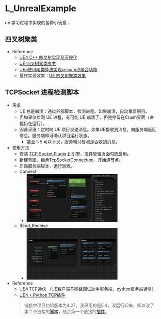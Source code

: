 # L_UnrealExample

ue 学习过程中实现的各种小玩意...

## 四叉树聚类
- Reference
  - [UE4 C++ 四叉树实现及可视化](https://www.cnblogs.com/shiroe/p/15526194.html)
  - [UE 四叉树聚类参考](https://www.bilibili.com/opus/931946614102163474?jump_opus=1)
  - [UE5使用聚类算法实现cesium点聚合功能](https://zhuanlan.zhihu.com/p/632613588)
  - 最终实现效果：[UE 四叉树聚类效果](https://www.bilibili.com/video/BV1Sx4y1i7nv/)

## TCPSocket 进程检测脚本
- 需求
  - UE 总是崩溃：通过外部脚本，检测进程。如果崩溃，自动重启项目。
  - 但如果仅检测 UE 进程，有可能 UE 崩溃了，但是停留在Crush界面（进程仍在运行）。
  - 因此采用：定时向 UE 项目发送消息。如果UE接收到消息，向服务端返回信息。服务端即可确认项目运行状态。
    - 甚至 UE 可以不发，服务端只检测是否收到消息。
- 使用方法
  - 安装 [TCP Socket Plugin](https://www.fab.com/listings/48db4522-8a05-4b91-bcf8-4217a698339b) 到引擎，插件管理页面勾选启用。
  - 新建蓝图，继承TcpSocketConnection。开始连节点。
  - 启动服务端脚本，运行游戏。
  - Connect
    - <img alt="Connect.png" src="Content/doc/tcp_socket/Connect.png" width="300"/>
  - Send_Receive
    - <img alt="Send_Receive.jpg" src="Content/doc/tcp_socket/Send_Receive.jpg" width="300"/>
- Reference
  - [UE4 TCP通信 （UE客户端与网络调试助手服务端、python服务端通信）](https://blog.csdn.net/ChaoChao66666/article/details/127948807)
  - [UE4 + Python TCP插件](https://zhuanlan.zhihu.com/p/139578002)
  > 链接中项目初始版本为4.27，我采用的是5.4，没运行起来。所以改了第二个链接的[脚本](https://github.com/forMyReason/L_UnrealPython/blob/main/Socket/python_tcp.py)，结合第一个链接的[插件](https://www.fab.com/listings/48db4522-8a05-4b91-bcf8-4217a698339b)。
